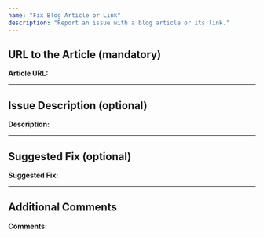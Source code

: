 ```yaml
---
name: "Fix Blog Article or Link"
description: "Report an issue with a blog article or its link."
---
```


<!--
  Before submitting a blog article fix request, please ensure the following:

  - Verify that the URL provided is valid and accessible.
  - Clearly describe the issue with the article or link to help us address it efficiently.
  - Provide any suggestions for fixing the issue, if possible.
-->

## URL to the Article (mandatory)

**Article URL:**  
<!-- Provide the URL to the blog article with the issue. Example: https://example.com/blog/article-name -->

---

## Issue Description (optional)

**Description:**  
<!-- Describe the issue with the article or link. Examples: typo, broken link, outdated information, etc. -->

---

## Suggested Fix (optional)

**Suggested Fix:**  
<!-- Provide your suggestion to correct the issue, if possible. Example: correct text, updated link, etc. -->

---

## Additional Comments

**Comments:**  
<!-- Add any other relevant information or context -->
